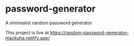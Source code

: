 # password-generator
A minimalist random password generator

This project is live at https://random-password-generator-mackuha.netlify.app/
